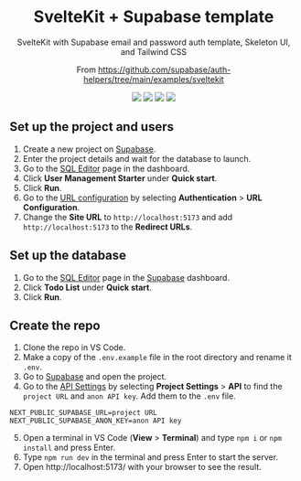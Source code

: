 <div align="center">
  <h1>SvelteKit + Supabase template</h1>
  <p>SvelteKit with Supabase email and password auth template, Skeleton UI, and Tailwind CSS<p>
  <p>From <a href="https://github.com/supabase/auth-helpers/tree/main/examples/sveltekit">https://github.com/supabase/auth-helpers/tree/main/examples/sveltekit</a></p>
  <a href="https://kit.svelte.dev/"><img src="https://img.shields.io/badge/SvelteKit-FF3E00?style=for-the-badge&logo=Svelte&logoColor=white"></a>
  <a href="https://supabase.com/"><img src="https://img.shields.io/badge/Supabase-181818?style=for-the-badge&logo=supabase&logoColor=white"></a>
  <a href="https://skeleton.dev/"><img src="https://img.shields.io/badge/Skeleton UI-0fba81?style=for-the-badge&logoColor=white"></a>
  <a href="https://tailwindcss.com/"><img src="https://img.shields.io/badge/Tailwind CSS-06B6D4?style=for-the-badge&logo=tailwindcss&logoColor=white"></a>
</div>

## Set up the project and users
1. Create a new project on [Supabase](https://app.supabase.com/).
2. Enter the project details and wait for the database to launch.
3. Go to the [SQL Editor](https://app.supabase.com/project/_/sql) page in the dashboard.
4. Click **User Management Starter** under **Quick start**.
5. Click **Run**.
6. Go to the [URL configuration](https://app.supabase.com/project/_/auth/url-configuration) by selecting **Authentication** > **URL Configuration**.
7. Change the **Site URL** to `http://localhost:5173` and add `http://localhost:5173` to the **Redirect URLs**.

## Set up the database
1. Go to the [SQL Editor](https://app.supabase.com/project/_/sql) page in the [Supabase](https://app.supabase.com/) dashboard.
2. Click **Todo List** under **Quick start**.
3. Click **Run**.

## Create the repo
1. Clone the repo in VS Code.
2. Make a copy of the `.env.example` file in the root directory and rename it `.env`.
3. Go to [Supabase](https://supabase.com/) and open the project.
4. Go to the [API Settings](https://app.supabase.com/project/_/settings/api) by selecting **Project Settings** > **API** to find the `project URL` and `anon API key`. Add them to the `.env` file.
```
NEXT_PUBLIC_SUPABASE_URL=project URL
NEXT_PUBLIC_SUPABASE_ANON_KEY=anon API key
```
5. Open a terminal in VS Code (**View** > **Terminal**) and type `npm i` or `npm install` and press Enter.
6. Type `npm run dev` in the terminal and press Enter to start the server.
7. Open http://localhost:5173/ with your browser to see the result.
